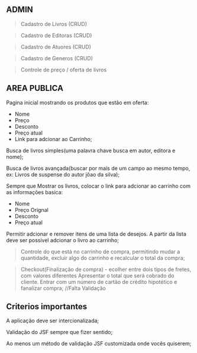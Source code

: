 ## ADMIN

> Cadastro de Livros	(CRUD)

> Cadastro de Editoras	(CRUD)

> Cadastro de Atuores	(CRUD)

> Cadastro de Generos	(CRUD)

> Controle de preço / oferta de livros

## AREA PUBLICA

Pagina inicial mostrando os produtos que estão em oferta:
- Nome
- Preço
- Desconto
- Preço atual
- Link para adcionar ao Carrinho;
	
Busca de livros simples(uma palavra chave busca em autor, editora e nome);

Busca de livros avançada(buscar por mais de um campo ao mesmo tempo, ex:
Livros de suspense do autor jõao da silva);

Sempre que Mostrar os livros, colocar o link para adcionar ao carrinho com
as informações basica:
- Nome
- Preço Orignal
- Desconto
- Preço atual
	
Permitir adcionar e remover itens de uma lista de desejos. A partir da lista
deve ser possivel adcionar o livro ao carrinho;

> Controle do que está no carrinho de compra, permitindo mudar a quantidade, 
> excluir algo do carrinho e recalcular o total da compra;

> Checkout(Finalização de compra) - ecolher entre dois tipos de fretes, com valores diferentes
> Apresentar o total que será cobrado do cliente. Entrar com um número de cartão de crédito
> hipotético e fanalizar compra; //Falta Validação

## Criterios importantes

A aplicação deve ser intercionalizada;

Validação do JSF sempre que fizer sentido;

Ao menos um método de validação JSF customizada onde vocês quiserem;
 


